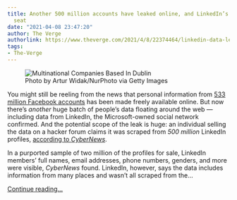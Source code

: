 ```yaml
---
title: Another 500 million accounts have leaked online, and LinkedIn’s in the hot
  seat
date: "2021-04-08 23:47:20"
author: The Verge
authorlink: https://www.theverge.com/2021/4/8/22374464/linkedin-data-leak-500-million-accounts-scraped-microsoft
tags:
- The-Verge
---
```

<figure>
      <img alt="Multinational Companies Based In Dublin" src="https://cdn.vox-cdn.com/thumbor/_bCNDv2blJTC-LlWn845rVL5Els=/0x0:5991x3994/1310x873/cdn.vox-cdn.com/uploads/chorus_image/image/69098647/1230866122.0.jpg" />
        <figcaption>Photo by Artur Widak/NurPhoto via Getty Images</figcaption>
    </figure>

  <p id="BGeGCY">You might still be reeling from the news that personal information from <a href="https://www.theverge.com/2021/4/4/22366822/facebook-personal-data-533-million-leaks-online-email-phone-numbers">533 million Facebook accounts</a> has been made freely available online. But now there’s <em>another</em> huge batch of people’s data floating around the web — including data from LinkedIn, the Microsoft-owned social network confirmed. And the potential scope of the leak is huge: an individual selling the data on a hacker forum claims it was scraped from<em> 500 million</em> LinkedIn profiles, <a href="https://cybernews.com/news/stolen-data-of-500-million-linkedin-users-being-sold-online-2-million-leaked-as-proof-2/">according to <em>CyberNews</em></a>.</p>
<p id="l6uidu">In a purported sample of two million of the profiles for sale, LinkedIn members’ full names, email addresses, phone numbers, genders, and more were visible, <em>CyberNews</em> found. LinkedIn, however, says the data includes information from many places and wasn’t all scraped from the...</p>
  <p>
    <a href="https://www.theverge.com/2021/4/8/22374464/linkedin-data-leak-500-million-accounts-scraped-microsoft">Continue reading&hellip;</a>
  </p>